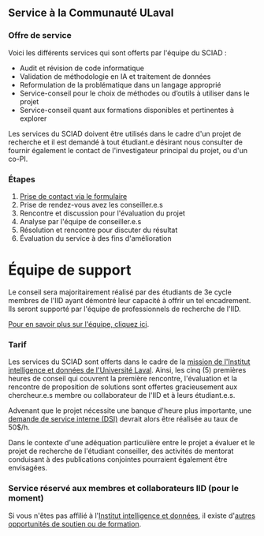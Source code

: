 ## Service à la Communauté ULaval

### Offre de service

Voici les différents services qui sont offerts par l'équipe du SCIAD :  

* Audit et révision de code informatique
* Validation de méthodologie en IA et traitement de données
* Reformulation de la problématique dans un langage approprié 
* Service-conseil pour le choix de méthodes ou d’outils à utiliser dans le projet
* Service-conseil quant aux formations disponibles et pertinentes à explorer

Les services du SCIAD doivent être utilisés dans le cadre d'un projet de recherche et il est demandé à tout étudiant.e désirant nous consulter de fournir également le contact de l'investigateur principal du projet, ou d'un co-PI. 

### Étapes 

1. [Prise de contact via le formulaire](https://forms.office.com/r/jhLM8nwZu8)
2. Prise de rendez-vous avez les conseiller.e.s
3. Rencontre et discussion pour l'évaluation du projet
4. Analyse par l'équipe de conseiller.e.s
5. Résolution et rencontre pour discuter du résultat
6. Évaluation du service à des fins d'amélioration

# Équipe de support

Le conseil sera majoritairement réalisé par des étudiants de 3e cycle membres de l'IID ayant démontré leur capacité à offrir un tel encadrement. Ils seront supporté par l'équipe de professionnels de recherche de l'IID. 

[Pour en savoir plus sur l'équipe, cliquez ici](./equipe.md).

### Tarif

Les services du SCIAD sont offerts dans le cadre de la [mission de l'Institut intelligence et données de l'Université Laval](https://iid.ulaval.ca/a-propos/#Missions-et-objectifs). Ainsi, les cinq (5) premières heures de conseil qui couvrent la première rencontre, l'évaluation et la rencontre de proposition de solutions sont offertes gracieusement aux chercheur.e.s membre ou collaborateur de l'IID et à leurs étudiant.e.s. 

Advenant que le projet nécessite une banque d'heure plus importante, une [demande de service interne (DSI)](./dsi.md) devrait alors être réalisée au taux de 50$/h.

Dans le contexte d'une adéquation particulière entre le projet a évaluer et le projet de recherche de l'étudiant conseiller, des activités de mentorat conduisant à des publications conjointes pourraient également être envisagées.

### Service réservé aux membres et collaborateurs IID (pour le moment)

Si vous n'êtes pas affilié à l'[Institut intelligence et données](https://iid.ulaval.ca), il existe d'[autres opportunités de soutien ou de formation](./externe.md).
